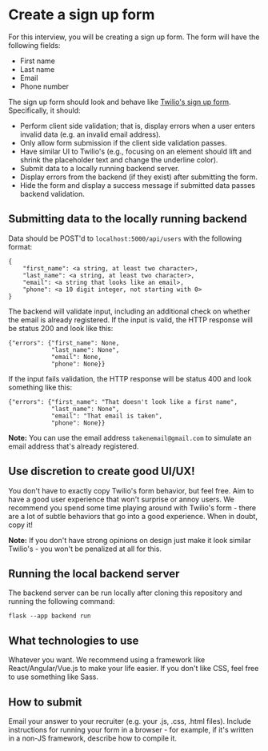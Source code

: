 # Create a sign up form

For this interview, you will be creating a sign up form. The form will have the following fields:
- First name 
- Last name
- Email
- Phone number

The sign up form should look and behave like [Twilio's sign up form](https://www.twilio.com/try-twilio). Specifically, it should:

- Perform client side validation; that is, display errors when a user enters invalid data (e.g. an invalid email address).
- Only allow form submission if the client side validation passes.
- Have similar UI to Twilio's (e.g., focusing on an element should lift and shrink the placeholder text and change the underline color).
- Submit data to a locally running backend server.
- Display errors from the backend (if they exist) after submitting the form.
- Hide the form and display a success message if submitted data passes backend validation.

## Submitting data to the locally running backend

Data should be POST'd to `localhost:5000/api/users` with the following format:
```
{
    "first_name": <a string, at least two character>,
    "last_name": <a string, at least two character>,
    "email": <a string that looks like an email>,
    "phone": <a 10 digit integer, not starting with 0>
}
```

The backend will validate input, including an additional check on whether the email is already registered. If the input is valid, the HTTP response will be status 200 and look like this:

```
{"errors": {"first_name": None,
            "last_name": None", 
            "email": None, 
            "phone": None}}
```

If the input fails validation, the HTTP response will be status 400 and look something like this:

```
{"errors": {"first_name": "That doesn't look like a first name", 
            "last_name": None", 
            "email": "That email is taken", 
            "phone": None}}
```

**Note:** You can use the email address `takenemail@gmail.com` to simulate an email address that's already registered.


## Use discretion to create good UI/UX!

You don't have to exactly copy Twilio's form behavior, but feel free. Aim to have a good user experience that won't surprise or annoy users. We recommend you spend some time playing around with Twilio's form - there are a lot of subtle behaviors that go into a good experience. When in doubt, copy it! 

**Note:** If you don't have strong opinions on design just make it look similar Twilio's - you won't be penalized at all for this.


## Running the local backend server
The backend server can be run locally after cloning this repository and running the following command:
```
flask --app backend run
```
## What technologies to use
Whatever you want. We recommend using a framework like React/Angular/Vue.js to make your life easier. If you don't like CSS, feel free to use something like Sass.

## How to submit
Email your answer to your recruiter (e.g. your .js, .css, .html files). Include instructions for running your form in a browser - for example, if it's written in a non-JS framework, describe how to compile it.
